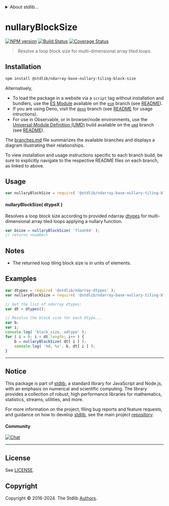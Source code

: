 <!--

@license Apache-2.0

Copyright (c) 2023 The Stdlib Authors.

Licensed under the Apache License, Version 2.0 (the "License");
you may not use this file except in compliance with the License.
You may obtain a copy of the License at

   http://www.apache.org/licenses/LICENSE-2.0

Unless required by applicable law or agreed to in writing, software
distributed under the License is distributed on an "AS IS" BASIS,
WITHOUT WARRANTIES OR CONDITIONS OF ANY KIND, either express or implied.
See the License for the specific language governing permissions and
limitations under the License.

-->


<details>
  <summary>
    About stdlib...
  </summary>
  <p>We believe in a future in which the web is a preferred environment for numerical computation. To help realize this future, we've built stdlib. stdlib is a standard library, with an emphasis on numerical and scientific computation, written in JavaScript (and C) for execution in browsers and in Node.js.</p>
  <p>The library is fully decomposable, being architected in such a way that you can swap out and mix and match APIs and functionality to cater to your exact preferences and use cases.</p>
  <p>When you use stdlib, you can be absolutely certain that you are using the most thorough, rigorous, well-written, studied, documented, tested, measured, and high-quality code out there.</p>
  <p>To join us in bringing numerical computing to the web, get started by checking us out on <a href="https://github.com/stdlib-js/stdlib">GitHub</a>, and please consider <a href="https://opencollective.com/stdlib">financially supporting stdlib</a>. We greatly appreciate your continued support!</p>
</details>

# nullaryBlockSize

[![NPM version][npm-image]][npm-url] [![Build Status][test-image]][test-url] [![Coverage Status][coverage-image]][coverage-url] <!-- [![dependencies][dependencies-image]][dependencies-url] -->

> Resolve a loop block size for multi-dimensional array tiled loops.

<!-- Section to include introductory text. Make sure to keep an empty line after the intro `section` element and another before the `/section` close. -->

<section class="intro">

</section>

<!-- /.intro -->

<!-- Package usage documentation. -->

<section class="installation">

## Installation

```bash
npm install @stdlib/ndarray-base-nullary-tiling-block-size
```

Alternatively,

-   To load the package in a website via a `script` tag without installation and bundlers, use the [ES Module][es-module] available on the [`esm`][esm-url] branch (see [README][esm-readme]).
-   If you are using Deno, visit the [`deno`][deno-url] branch (see [README][deno-readme] for usage intructions).
-   For use in Observable, or in browser/node environments, use the [Universal Module Definition (UMD)][umd] build available on the [`umd`][umd-url] branch (see [README][umd-readme]).

The [branches.md][branches-url] file summarizes the available branches and displays a diagram illustrating their relationships.

To view installation and usage instructions specific to each branch build, be sure to explicitly navigate to the respective README files on each branch, as linked to above.

</section>

<section class="usage">

## Usage

```javascript
var nullaryBlockSize = require( '@stdlib/ndarray-base-nullary-tiling-block-size' );
```

#### nullaryBlockSize( dtypeX )

Resolves a loop block size according to provided ndarray [dtypes][@stdlib/ndarray/dtypes] for multi-dimensional array tiled loops applying a nullary function.

```javascript
var bsize = nullaryBlockSize( 'float64' );
// returns <number>
```

</section>

<!-- /.usage -->

<!-- Package usage notes. Make sure to keep an empty line after the `section` element and another before the `/section` close. -->

<section class="notes">

## Notes

-   The returned loop tiling block size is in units of elements.

</section>

<!-- /.notes -->

<!-- Package usage examples. -->

<section class="examples">

## Examples

<!-- eslint no-undef: "error" -->

```javascript
var dtypes = require( '@stdlib/ndarray-dtypes' );
var nullaryBlockSize = require( '@stdlib/ndarray-base-nullary-tiling-block-size' );

// Get the list of ndarray dtypes:
var dt = dtypes();

// Resolve the block size for each dtype...
var b;
var i;
console.log( 'block_size, xdtype' );
for ( i = 0; i < dt.length; i++ ) {
    b = nullaryBlockSize( dt[ i ] );
    console.log( '%d, %s', b, dt[ i ] );
}
```

</section>

<!-- /.examples -->

<!-- Section to include cited references. If references are included, add a horizontal rule *before* the section. Make sure to keep an empty line after the `section` element and another before the `/section` close. -->

<section class="references">

</section>

<!-- /.references -->

<!-- Section for related `stdlib` packages. Do not manually edit this section, as it is automatically populated. -->

<section class="related">

</section>

<!-- /.related -->

<!-- Section for all links. Make sure to keep an empty line after the `section` element and another before the `/section` close. -->


<section class="main-repo" >

* * *

## Notice

This package is part of [stdlib][stdlib], a standard library for JavaScript and Node.js, with an emphasis on numerical and scientific computing. The library provides a collection of robust, high performance libraries for mathematics, statistics, streams, utilities, and more.

For more information on the project, filing bug reports and feature requests, and guidance on how to develop [stdlib][stdlib], see the main project [repository][stdlib].

#### Community

[![Chat][chat-image]][chat-url]

---

## License

See [LICENSE][stdlib-license].


## Copyright

Copyright &copy; 2016-2024. The Stdlib [Authors][stdlib-authors].

</section>

<!-- /.stdlib -->

<!-- Section for all links. Make sure to keep an empty line after the `section` element and another before the `/section` close. -->

<section class="links">

[npm-image]: http://img.shields.io/npm/v/@stdlib/ndarray-base-nullary-tiling-block-size.svg
[npm-url]: https://npmjs.org/package/@stdlib/ndarray-base-nullary-tiling-block-size

[test-image]: https://github.com/stdlib-js/ndarray-base-nullary-tiling-block-size/actions/workflows/test.yml/badge.svg?branch=v0.2.2
[test-url]: https://github.com/stdlib-js/ndarray-base-nullary-tiling-block-size/actions/workflows/test.yml?query=branch:v0.2.2

[coverage-image]: https://img.shields.io/codecov/c/github/stdlib-js/ndarray-base-nullary-tiling-block-size/main.svg
[coverage-url]: https://codecov.io/github/stdlib-js/ndarray-base-nullary-tiling-block-size?branch=main

<!--

[dependencies-image]: https://img.shields.io/david/stdlib-js/ndarray-base-nullary-tiling-block-size.svg
[dependencies-url]: https://david-dm.org/stdlib-js/ndarray-base-nullary-tiling-block-size/main

-->

[chat-image]: https://img.shields.io/gitter/room/stdlib-js/stdlib.svg
[chat-url]: https://app.gitter.im/#/room/#stdlib-js_stdlib:gitter.im

[stdlib]: https://github.com/stdlib-js/stdlib

[stdlib-authors]: https://github.com/stdlib-js/stdlib/graphs/contributors

[umd]: https://github.com/umdjs/umd
[es-module]: https://developer.mozilla.org/en-US/docs/Web/JavaScript/Guide/Modules

[deno-url]: https://github.com/stdlib-js/ndarray-base-nullary-tiling-block-size/tree/deno
[deno-readme]: https://github.com/stdlib-js/ndarray-base-nullary-tiling-block-size/blob/deno/README.md
[umd-url]: https://github.com/stdlib-js/ndarray-base-nullary-tiling-block-size/tree/umd
[umd-readme]: https://github.com/stdlib-js/ndarray-base-nullary-tiling-block-size/blob/umd/README.md
[esm-url]: https://github.com/stdlib-js/ndarray-base-nullary-tiling-block-size/tree/esm
[esm-readme]: https://github.com/stdlib-js/ndarray-base-nullary-tiling-block-size/blob/esm/README.md
[branches-url]: https://github.com/stdlib-js/ndarray-base-nullary-tiling-block-size/blob/main/branches.md

[stdlib-license]: https://raw.githubusercontent.com/stdlib-js/ndarray-base-nullary-tiling-block-size/main/LICENSE

[@stdlib/ndarray/dtypes]: https://github.com/stdlib-js/ndarray-dtypes

</section>

<!-- /.links -->
